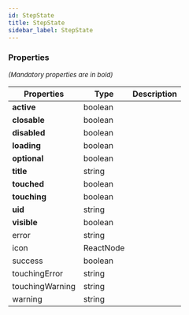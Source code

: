 ```yaml
---
id: StepState
title: StepState
sidebar_label: StepState
---
```




### Properties

<font size="2"><i>(Mandatory properties are in bold)</i></font>

| Properties | Type | Description |
| --------- | ---- | ----------- |
| **active** | boolean |  |
| **closable** | boolean |  |
| **disabled** | boolean |  |
| **loading** | boolean |  |
| **optional** | boolean |  |
| **title** | string |  |
| **touched** | boolean |  |
| **touching** | boolean |  |
| **uid** | string |  |
| **visible** | boolean |  |
| error | string |  |
| icon | ReactNode |  |
| success | boolean |  |
| touchingError | string |  |
| touchingWarning | string |  |
| warning | string |  |
